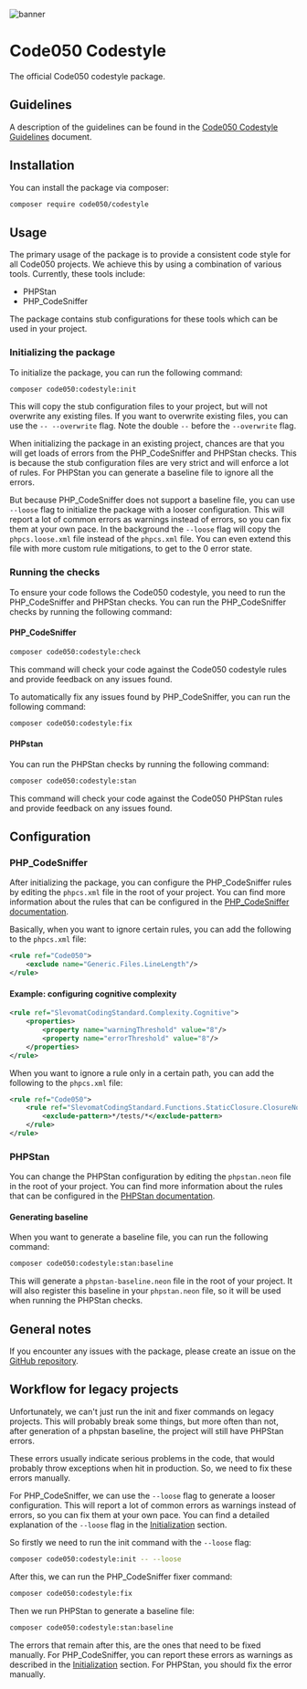 ![banner](https://banners.beyondco.de/Codestyle.png?theme=dark&packageManager=composer+require&packageName=code050%2Fcodestyle&pattern=connections&style=style_1&description=The+official+Code050+codestyle+package&md=1&showWatermark=0&fontSize=100px&images=https%3A%2F%2Fwww.php.net%2Fimages%2Flogos%2Fnew-php-logo.svg)

# Code050 Codestyle

The official Code050 codestyle package.

## Guidelines

A description of the guidelines can be found in the [Code050 Codestyle Guidelines](guideline.md) document.

## Installation

You can install the package via composer:

```bash
composer require code050/codestyle
```

## Usage

The primary usage of the package is to provide a consistent code style for all Code050 projects.
We achieve this by using a combination of various tools. Currently, these tools include:

- PHPStan
- PHP_CodeSniffer

The package contains stub configurations for these tools which can be used in your project.

### Initializing the package

To initialize the package, you can run the following command:

```bash
composer code050:codestyle:init
```

This will copy the stub configuration files to your project, but will not overwrite any existing files.
If you want to overwrite existing files, you can use the `-- --overwrite` flag. Note the double `--` before
the `--overwrite` flag.

When initializing the package in an existing project, chances are that you will get loads of errors from the
PHP_CodeSniffer
and PHPStan checks. This is because the stub configuration files are very strict and will enforce a lot of rules.
For PHPStan you can generate a baseline file to ignore all the errors.

But because PHP_CodeSniffer does not support a baseline file, you can use `--loose` flag to initialize the package with
a
looser configuration. This will report a lot of common errors as warnings instead of errors, so you can fix them at your
own pace. In the background the `--loose` flag will copy the `phpcs.loose.xml` file instead of the `phpcs.xml` file.
You can even extend this file with more custom rule mitigations, to get to the 0 error state.

### Running the checks

To ensure your code follows the Code050 codestyle, you need to run the PHP_CodeSniffer and PHPStan checks. You can run
the PHP_CodeSniffer checks by running the following command:

#### PHP_CodeSniffer

```bash
composer code050:codestyle:check
```

This command will check your code against the Code050 codestyle rules and provide feedback on any issues found.

To automatically fix any issues found by PHP_CodeSniffer, you can run the following command:

```bash
composer code050:codestyle:fix
```

#### PHPstan

You can run the PHPStan checks by running the following command:

```bash
composer code050:codestyle:stan
```

This command will check your code against the Code050 PHPStan rules and provide feedback on any issues found.

## Configuration

### PHP_CodeSniffer

After initializing the package, you can configure the PHP_CodeSniffer rules by editing the `phpcs.xml` file in the root
of your project. You can find more information about the rules that can be configured in
the [PHP_CodeSniffer documentation](https://github.com/squizlabs/PHP_CodeSniffer/wiki).

Basically, when you want to ignore certain rules, you can add the following to the `phpcs.xml` file:

```xml
<rule ref="Code050">
    <exclude name="Generic.Files.LineLength"/>
</rule> 
```

#### Example: configuring cognitive complexity
```xml
<rule ref="SlevomatCodingStandard.Complexity.Cognitive">
    <properties>
        <property name="warningThreshold" value="8"/>
        <property name="errorThreshold" value="8"/>
    </properties>
</rule>
```

When you want to ignore a rule only in a certain path, you can add the following to the `phpcs.xml` file:

```xml
<rule ref="Code050">
    <rule ref="SlevomatCodingStandard.Functions.StaticClosure.ClosureNotStatic">
        <exclude-pattern>*/tests/*</exclude-pattern>
    </rule>
</rule>
```

### PHPStan

You can change the PHPStan configuration by editing the `phpstan.neon` file in the root of your project. You can find
more information about the rules that can be configured in
the [PHPStan documentation](https://phpstan.org/user-guide/getting-started).

#### Generating baseline

When you want to generate a baseline file, you can run the following command:

```bash
composer code050:codestyle:stan:baseline
```

This will generate a `phpstan-baseline.neon` file in the root of your project. It will also register this baseline in
your `phpstan.neon` file, so it will be used when running the PHPStan checks.

## General notes

If you encounter any issues with the package, please create an issue on
the [GitHub repository](https://github.com/code050/codestyle/issues).

## Workflow for legacy projects

Unfortunately, we can't just run the init and fixer commands on legacy projects.
This will probably break some things, but more often than not, after generation of a phpstan baseline, the project will
still have PHPStan errors.

These errors usually indicate serious problems in the code, that would probably throw exceptions when hit in production.
So, we need to fix these errors manually.

For PHP_CodeSniffer, we can use the `--loose` flag to generate a looser configuration. This will report a lot of common
errors as warnings instead of errors, so you can fix them at your own pace.
You can find a detailed explanation of the `--loose` flag in the [Initialization](#initializing-the-package) section.

So firstly we need to run the init command with the `--loose` flag:

```bash
composer code050:codestyle:init -- --loose
```

After this, we can run the PHP_CodeSniffer fixer command:

```bash
composer code050:codestyle:fix
```

Then we run PHPStan to generate a baseline file:

```bash
composer code050:codestyle:stan:baseline
```

The errors that remain after this, are the ones that need to be fixed manually.
For PHP_CodeSniffer, you can report these errors as warnings as described in
the [Initialization](#initializing-the-package) section.
For PHPStan, you should fix the error manually.
